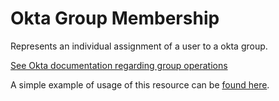 # Okta Group Membership

Represents an individual assignment of a user to a okta group.

[See Okta documentation regarding group operations](https://developer.okta.com/docs/reference/api/groups/#group-member-operations)

A simple example of usage of this resource can be [found here](./okta_group_membership.tf).